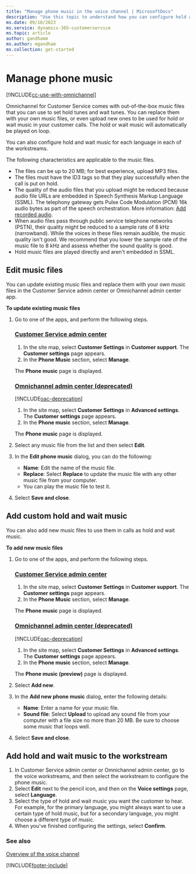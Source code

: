 ```yaml
---
title: "Manage phone music in the voice channel | MicrosoftDocs"
description: "Use this topic to understand how you can configure hold and wait music in Omnichannel for Customer Service."
ms.date: 09/18/2023
ms.service: dynamics-365-customerservice
ms.topic: article
author: gandhamm
ms.author: mgandham
ms.collection: get-started
---
```


# Manage phone music

[!INCLUDE[cc-use-with-omnichannel](../../includes/cc-use-with-omnichannel.md)]

Omnichannel for Customer Service comes with out-of-the-box music files that you can use to set hold tunes and wait tunes. You can replace them with your own music files, or even upload new ones to be used for hold or wait music in your customer calls. The hold or wait music will automatically be played on loop.

You can also configure hold and wait music for each language in each of the workstreams.

The following characteristics are applicable to the music files.

- The files can be up to 20 MB; for best experience, upload MP3 files.
- The files must have the ID3 tags so that they play successfully when the call is put on hold.
- The quality of the audio files that you upload might be reduced because audio file URLs are embedded in Speech Synthesis Markup Language (SSML). The telephony gateway gets Pulse Code Modulation (PCM) 16k audio bytes as part of the speech orchestration. More information: [Add recorded audio](/azure/ai-services/speech-service/speech-synthesis-markup-voice#add-recorded-audio).
- When audio files pass through public service telephone networks (PSTN), their quality might be reduced to a sample rate of 8 kHz (narrowband). While the voices in these files remain audible, the music quality isn't good. We recommend that you lower the sample rate of the music file to 8 kHz and assess whether the sound quality is good.
- Hold music files are played directly and aren't embedded in SSML.

## Edit music files

You can update existing music files and replace them with your own music files in the Customer Service admin center or Omnichannel admin center app.

**To update existing music files**

1. Go to one of the apps, and perform the following steps.
   
   ### [Customer Service admin center](#tab/customerserviceadmincenter)
     
     1. In the site map, select **Customer Settings** in **Customer support**. The **Customer settings** page appears.
     1. In the **Phone Music** section, select **Manage**.

     The **Phone music** page is displayed.      

   ### [Omnichannel admin center (deprecated)](#tab/omnichanneladmincenter)

    [!INCLUDE[oac-deprecation](../../includes/oac-deprecation.md)]
    
     1. In the site map, select **Customer Settings** in **Advanced settings**. The **Customer settings** page appears.
     2. In the **Phone music** section, select **Manage**.

      The **Phone music** page is displayed.

3. Select any music file from the list and then select **Edit**.

4. In the **Edit phone music** dialog, you can do the following:
   - **Name**: Edit the name of the music file.
   - **Replace**: Select **Replace** to update the music file with any other music file from your computer.
   - You can play the music file to test it.

5. Select **Save and close**.

## Add custom hold and wait music

You can also add new music files to use them in calls as hold and wait music.

**To add new music files**

1. Go to one of the apps, and perform the following steps.
   
   ### [Customer Service admin center](#tab/customerserviceadmincenter)

     1. In the site map, select **Customer Settings** in **Customer support**. The **Customer settings** page appears.
     1. In the **Phone Music** section, select **Manage**.

     The **Phone music** page is displayed.      

   ### [Omnichannel admin center (deprecated)](#tab/omnichanneladmincenter)

    [!INCLUDE[oac-deprecation](../../includes/oac-deprecation.md)]
    
     1. In the site map, select **Customer Settings** in **Advanced settings**. The **Customer settings** page appears.
     2. In the **Phone music** section, select **Manage**.

      The **Phone music (preview)** page is displayed.

3. Select **Add new**.

4. In the **Add new phone music** dialog, enter the following details:
   - **Name**: Enter a name for your music file.
   - **Sound file**: Select **Upload** to upload any sound file from your computer with a file size no more than 20 MB. Be sure to choose some music that loops well.

5. Select **Save and close**.

## Add hold and wait music to the workstream

1. In Customer Service admin center or Omnichannel admin center, go to the voice workstreams, and then select the workstream to configure the phone music.
1. Select **Edit** next to the pencil icon, and then on the **Voice settings** page, select **Language**.
1. Select the type of hold and wait music you want the customer to hear. For example, for the primary language, you might always want to use a certain type of hold music, but for a secondary language, you might choose a different type of music.
1. When you've finished configuring the settings, select **Confirm**.

### See also

[Overview of the voice channel](voice-channel.md)  

[!INCLUDE[footer-include](../../includes/footer-banner.md)]
